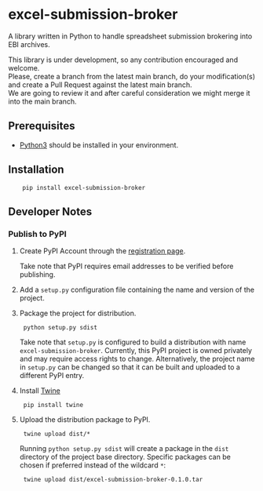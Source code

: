 # excel-submission-broker
A library written in Python to handle spreadsheet submission brokering into EBI archives.

This library is under development, so any contribution encouraged and welcome.  
Please, create a branch from the latest main branch, do your modification(s) and create a Pull Request against the latest main branch.  
We are going to review it and after careful consideration we might merge it into the main branch.

## Prerequisites
  
- [Python3](https://installpython3.com) should be installed in your environment.  
  
## Installation  
  
        pip install excel-submission-broker

## Developer Notes

### Publish to PyPI

1. Create PyPI Account through the [registration page](https://pypi.org/account/register/).
    
   Take note that PyPI requires email addresses to be verified before publishing.
   
3. Add a `setup.py` configuration file containing the name and version of the project.

3. Package the project for distribution.
 
        python setup.py sdist
        
    Take note that `setup.py` is configured to build a distribution with name `excel-submission-broker`.
    Currently, this PyPI project is owned privately and may require access rights to change. 
    Alternatively, the project name in `setup.py` can be changed so that it can be built and
    uploaded to a different PyPI entry.
    
4. Install [Twine](https://pypi.org/project/twine/)

        pip install twine        
    
5. Upload the distribution package to PyPI. 

        twine upload dist/*
        
    Running `python setup.py sdist` will create a package in the `dist` directory of the project
    base directory. Specific packages can be chosen if preferred instead of the wildcard `*`:
    
        twine upload dist/excel-submission-broker-0.1.0.tar
